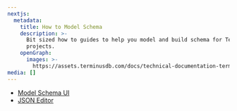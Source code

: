 ```yaml
---
nextjs:
  metadata:
    title: How to Model Schema
    description: >-
      Bit sized how to guides to help you model and build schema for TerminusDB
      projects.
    openGraph:
      images: >-
        https://assets.terminusdb.com/docs/technical-documentation-terminuscms-og.png
media: []
---
```


* [Model Schema UI](/docs/use-the-model-builder-ui/)
* [JSON Editor](/docs/use-the-json-editor/)